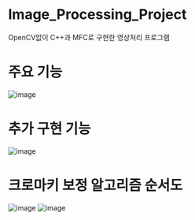 # Image_Processing_Project
OpenCV없이 C++과 MFC로 구현한 영상처리 프로그램

# 주요 기능
![image](https://github.com/user-attachments/assets/4dbb25a5-53b2-40c5-b721-c336687db512)

# 추가 구현 기능
![image](https://github.com/user-attachments/assets/5136e131-bd23-4512-81e7-cf617a8c1d0c)

# 크로마키 보정 알고리즘 순서도
![image](https://github.com/user-attachments/assets/7e85f5a1-ab11-44ed-94db-56f2137c88b5)
![image](https://github.com/user-attachments/assets/e4eb0f51-baf0-424d-b437-0797af8be247)
